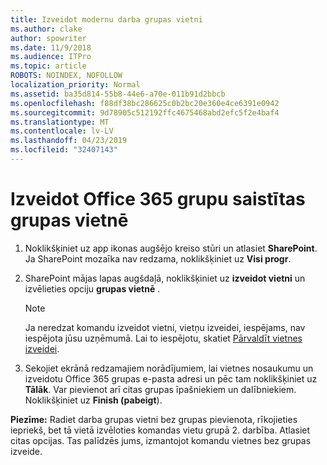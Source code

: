 ```yaml
---
title: Izveidot modernu darba grupas vietni
ms.author: clake
author: spowriter
ms.date: 11/9/2018
ms.audience: ITPro
ms.topic: article
ROBOTS: NOINDEX, NOFOLLOW
localization_priority: Normal
ms.assetid: ba35d814-55b8-44e6-a70e-011b91d2bbcb
ms.openlocfilehash: f88df38bc286625c0b2bc20e360e4ce6391e0942
ms.sourcegitcommit: 9d78905c512192ffc4675468abd2efc5f2e4baf4
ms.translationtype: MT
ms.contentlocale: lv-LV
ms.lasthandoff: 04/23/2019
ms.locfileid: "32407143"
---
```

# <a name="create-an-office-365-group-connected-team-site"></a>Izveidot Office 365 grupu saistītas grupas vietnē

1. Noklikšķiniet uz app ikonas augšējo kreiso stūri un atlasiet **SharePoint**. Ja SharePoint mozaīka nav redzama, noklikšķiniet uz **Visi progr**.
    
2. SharePoint mājas lapas augšdaļā, noklikšķiniet uz **izveidot vietni** un izvēlieties opciju **grupas vietnē** . 
    
    > [!NOTE]
    > Ja neredzat komandu izveidot vietni, vietņu izveidei, iespējams, nav iespējota jūsu uzņēmumā. Lai to iespējotu, skatiet [Pārvaldīt vietnes izveidei](https://go.microsoft.com/fwlink/?linkid=2009644). 
  
3. Sekojiet ekrānā redzamajiem norādījumiem, lai vietnes nosaukumu un izveidotu Office 365 grupas e-pasta adresi un pēc tam noklikšķiniet uz **Tālāk**. Var pievienot arī citas grupas īpašniekiem un dalībniekiem. Noklikšķiniet uz **Finish (pabeigt**).
  
 **Piezīme:** Radiet darba grupas vietni bez grupas pievienota, rīkojieties iepriekš, bet tā vietā izvēloties komandas vietu grupā 2. darbība. Atlasiet citas opcijas. Tas palīdzēs jums, izmantojot komandu vietnes bez grupas izveide. 
    

